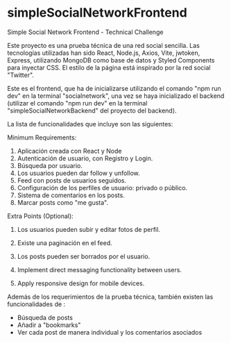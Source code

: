 # simpleSocialNetworkFrontend
Simple Social Network Frontend - Technical Challenge

Este proyecto es una prueba técnica de una red social sencilla. Las tecnologías utilizadas han sido React, Node.js, Axios, Vite, jwtoken, Express, utilizando MongoDB como base de datos y Styled Components para inyectar CSS. El estilo de la página está inspirado por la red social "Twitter".

Este es el frontend, que ha de inicializarse utilizando el comando "npm run dev" en la terminal "socialnetwork", una vez se haya inicializado el backend (utilizar el comando "npm run dev" en la terminal "simpleSocialNetworkBackend" del proyecto del backend).


La lista de funcionalidades que incluye son las siguientes:


Minimum Requirements:
1. Aplicación creada con React y Node
2. Autenticación de usuario, con Registro y Login.
3. Búsqueda por usuario.
4. Los usuarios pueden dar follow y unfollow.
5. Feed con posts de usuarios seguidos.
6. Configuración de los perfiles de usuario: privado o público.
7. Sistema de comentarios en los posts.
8. Marcar posts como "me gusta".



Extra Points (Optional):
1. Los usuarios pueden subir y editar fotos de perfil.
2. Existe una paginación en el feed.
3. Los posts pueden ser borrados por el usuario.


5. Implement direct messaging functionality between users.
6. Apply responsive design for mobile devices.

Además de los requerimientos de la prueba técnica, también existen las funcionalidades de :

- Búsqueda de posts
- Añadir a "bookmarks"
- Ver cada post de manera individual y los comentarios asociados